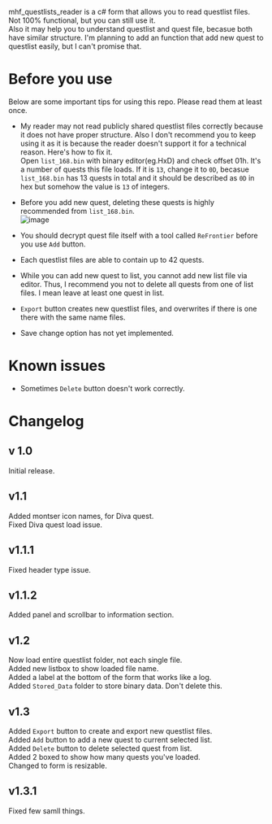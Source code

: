 mhf_questlists_reader is a c# form that allows you to read questlist files.  
Not 100% functional, but you can still use it.  
Also it may help you to understand questlist and quest file, becasue both have similar structure.
I'm planning to add an function that add new quest to questlist easily, but I can't promise that.

# Before you use
Below are some important tips for using this repo. Please read them at least once.  
- My reader may not read publicly shared questlist files correctly because it does not have proper structure. Also I don't recommend you to keep using it as it is because the reader doesn't support it for a technical reason. Here's how to fix it.   
Open `list_168.bin` with binary editor(eg.HxD) and check offset 01h. It's a number of quests this file loads. If it is `13`, change it to `0D`, becasue `list_168.bin` has 13 quests in total and it should be described as `0D` in hex but somehow the value is `13` of integers.

- Before you add new quest, deleting these quests is highly recommended from `list_168.bin`.  
![image](https://user-images.githubusercontent.com/89909040/161503024-52d490b4-1a5c-4ead-a501-85fad5a7457d.png)


- You should decrypt quest file itself with a tool called `ReFrontier` before you use `Add` button.
- Each questlist files are able to contain up to 42 quests.
- While you can add new quest to list, you cannot add new list file via editor. Thus, I recommend you not to delete all quests from one of list files. I mean leave at least one quest in list.
- `Export` button creates new questlist files, and overwrites if there is one there with the same name files.
- Save change option has not yet implemented.

# Known issues
- Sometimes `Delete` button doesn't work correctly.

# Changelog

## v 1.0
Initial release.

## v1.1
Added montser icon names, for Diva quest.  
Fixed Diva quest load issue.

## v1.1.1
Fixed header type issue.

## v1.1.2
Added panel and scrollbar to information section.

## v1.2
Now load entire questlist folder, not each single file.  
Added new listbox to show loaded file name.  
Added a label at the bottom of the form that works like a log.  
Added `Stored_Data` folder to store binary data. Don't delete this.

## v1.3
Added `Export` button to create and export new questlist files.  
Added `Add` button to add a new quest to current selected list.  
Added `Delete` button to delete selected quest from list.  
Added 2 boxed to show how many quests you've loaded.  
Changed to form is resizable.

## v1.3.1
Fixed few samll things.
